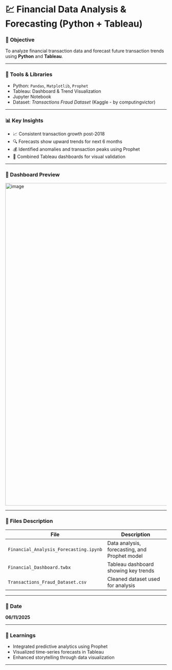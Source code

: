 # 💹 Financial Data Analysis & Forecasting (Python + Tableau)

### 🎯 Objective
To analyze financial transaction data and forecast future transaction trends using **Python** and **Tableau**.

---

### 🧰 Tools & Libraries
- Python: `Pandas`, `Matplotlib`, `Prophet`
- Tableau: Dashboard & Trend Visualization
- Jupyter Notebook
- Dataset: *Transactions Fraud Dataset* (Kaggle - by computingvictor)

---

### 📊 Key Insights
- 📈 Consistent transaction growth post-2018  
- 🔍 Forecasts show upward trends for next 6 months  
- 💰 Identified anomalies and transaction peaks using Prophet  
- 🧮 Combined Tableau dashboards for visual validation  

---

### 📸 Dashboard Preview
<img width="1920" height="1007" alt="image" src="https://github.com/user-attachments/assets/29ccf6d2-a625-41bf-b517-7f81133f9f58" />


---

### 📂 Files Description
| File | Description |
|------|--------------|
| `Financial_Analysis_Forecasting.ipynb` | Data analysis, forecasting, and Prophet model |
| `Financial_Dashboard.twbx` | Tableau dashboard showing key trends |
| `Transactions_Fraud_Dataset.csv` | Cleaned dataset used for analysis |

---

### 📅 Date
**06/11/2025**

---

### 🧠 Learnings
- Integrated predictive analytics using Prophet  
- Visualized time-series forecasts in Tableau  
- Enhanced storytelling through data visualization  

---
